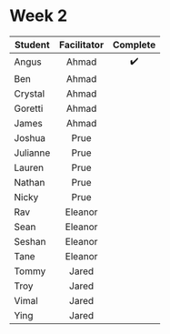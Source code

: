 # Week 2

| Student | Facilitator | Complete |
| ------- | :---------: | :------: |
| Angus |   Ahmad        |       ✔️   |
| Ben |       Ahmad         |          |
| Crystal |  Ahmad               |          |
| Goretti |  Ahmad            |          |
| James |     Ahmad          |          |
| Joshua |    Prue            |          |
| Julianne |  Prue             |          |
| Lauren |    Prue            |      |
| Nathan |    Prue            |      |
| Nicky |     Prue           |      |
| Rav |       Eleanor         |       |
| Sean |      Eleanor          |       |
| Seshan |  Eleanor              |       |
| Tane |     Eleanor           |       |
| Tommy |     Jared           |     |
| Troy |      Jared          |     |
| Vimal |     Jared           |     |
| Ying |      Jared          |     |

<!-- ✔️ or ❌ -->
